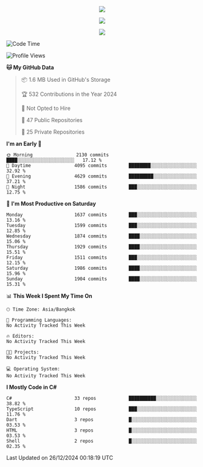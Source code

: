<p align="center">
  <a href="say-hi.gif"> 
    <img align="center" src="say-hi.gif"/>
  </a>
</p>
<p align="center">
  <a href="https://github.com/htthinh1999">
    <img align="center" src="https://github-readme-stats-kappa-pink.vercel.app/api?username=htthinh1999&show_icons=true&count_private=true&theme=dracula"/>
  </a>
</p>
<p align="center">
  <a href="https://github.com/htthinh1999">
    <img src="https://github-readme-stats-kappa-pink.vercel.app/api/top-langs/?username=htthinh1999&layout=compact&langs_count=6&count_private=true&hide=tsql,hlsl,glsl,shaderlab&theme=dracula"/>
  </a>
</p>

<!--START_SECTION:waka-->
![Code Time](http://img.shields.io/badge/Code%20Time-0%20secs-blue)

![Profile Views](http://img.shields.io/badge/Profile%20Views-1-blue)

**🐱 My GitHub Data** 

> 📦 1.6 MB Used in GitHub's Storage 
 > 
> 🏆 532 Contributions in the Year 2024
 > 
> 🚫 Not Opted to Hire
 > 
> 📜 47 Public Repositories 
 > 
> 🔑 25 Private Repositories 
 > 
**I'm an Early 🐤** 

```text
🌞 Morning                2130 commits        ████░░░░░░░░░░░░░░░░░░░░░   17.12 % 
🌆 Daytime                4095 commits        ████████░░░░░░░░░░░░░░░░░   32.92 % 
🌃 Evening                4629 commits        █████████░░░░░░░░░░░░░░░░   37.21 % 
🌙 Night                  1586 commits        ███░░░░░░░░░░░░░░░░░░░░░░   12.75 % 
```
📅 **I'm Most Productive on Saturday** 

```text
Monday                   1637 commits        ███░░░░░░░░░░░░░░░░░░░░░░   13.16 % 
Tuesday                  1599 commits        ███░░░░░░░░░░░░░░░░░░░░░░   12.85 % 
Wednesday                1874 commits        ████░░░░░░░░░░░░░░░░░░░░░   15.06 % 
Thursday                 1929 commits        ████░░░░░░░░░░░░░░░░░░░░░   15.51 % 
Friday                   1511 commits        ███░░░░░░░░░░░░░░░░░░░░░░   12.15 % 
Saturday                 1986 commits        ████░░░░░░░░░░░░░░░░░░░░░   15.96 % 
Sunday                   1904 commits        ████░░░░░░░░░░░░░░░░░░░░░   15.31 % 
```


📊 **This Week I Spent My Time On** 

```text
🕑︎ Time Zone: Asia/Bangkok

💬 Programming Languages: 
No Activity Tracked This Week

🔥 Editors: 
No Activity Tracked This Week

🐱‍💻 Projects: 
No Activity Tracked This Week

💻 Operating System: 
No Activity Tracked This Week
```

**I Mostly Code in C#** 

```text
C#                       33 repos            ██████████░░░░░░░░░░░░░░░   38.82 % 
TypeScript               10 repos            ███░░░░░░░░░░░░░░░░░░░░░░   11.76 % 
Dart                     3 repos             █░░░░░░░░░░░░░░░░░░░░░░░░   03.53 % 
HTML                     3 repos             █░░░░░░░░░░░░░░░░░░░░░░░░   03.53 % 
Shell                    2 repos             █░░░░░░░░░░░░░░░░░░░░░░░░   02.35 % 
```




 Last Updated on 26/12/2024 00:18:19 UTC
<!--END_SECTION:waka-->
